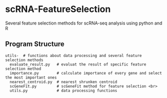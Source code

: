 # scRNA-FeatureSelection
Several feature selection methods for scRNA-seq analysis using python and R

## Program Structure
    utils-  # functions about data processing and several feature selection methods  
      evaluate_result.py   # evaluat the result of specific feature selection method   
      importance.py        # calculate importance of every gene and select the most important ones   
      nearest_centroid.py  # nearest shrunken centroid 
      scGeneFit.py         # scGeneFit method for feature selection <br>  
      utils.py             # data processing functions 
